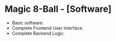 # Magic 8-Ball - [Software]
- Basic software.
- Complete Frontend User Interface.
- Complete Backend Logic.
